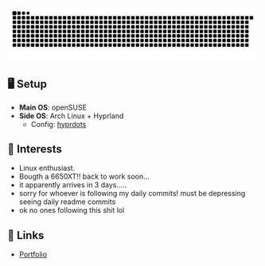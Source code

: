 

[![Snake animation](https://raw.githubusercontent.com/ardszsantos/ardszsantos/output/snake.svg)](https://github.com/ardszsantos/ardszsantos)

## 🖥️ **Setup**
- **Main OS**: openSUSE
- **Side OS**: Arch Linux + Hyprland
  - Config: [hyprdots](https://github.com/prasanthrangan/hyprdots)

## 🌱 **Interests**
- Linux enthusiast.
- Bougth a 6650XT!! back to work soon...
- it apparently arrives in 3 days.....
- sorry for whoever is following my daily commits! must be depressing seeing daily readme commits
- ok no ones following this shit lol
  

## 🔗 **Links**
- [Portfolio](https://portifolio-senai.vercel.app/)

